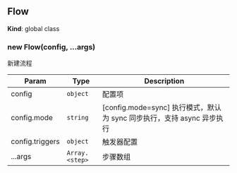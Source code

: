 <a name="Flow"></a>

## Flow
**Kind**: global class  
<a name="new_Flow_new"></a>

### new Flow(config, ...args)
新建流程


| Param | Type | Description |
| --- | --- | --- |
| config | <code>object</code> | 配置项 |
| config.mode | <code>string</code> | [config.mode=sync] 执行模式，默认为 sync 同步执行，支持 async 异步执行 |
| config.triggers | <code>object</code> | 触发器配置 |
| ...args | <code>Array.&lt;step&gt;</code> | 步骤数组 |

